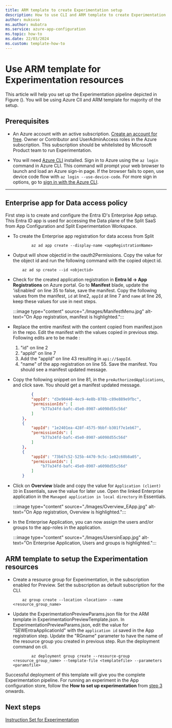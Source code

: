 ```yaml
---
title: ARM template to create Experimentation setup 
description: How to use CLI and ARM template to create Experimentation setup
author: muksvso    
ms.author: mubatra
ms.service: azure-app-configuration
ms.topic: how-to 
ms.date: 22/03/2024
ms.custom: template-how-to
---
```


# Use ARM template for Experimentation resources

This article will help you set up the Experimentation pipeline depicted in Figure (). You will be using Azure ClI and ARM template for majority of the setup.

## Prerequisites

- An Azure account with an active subscription. [Create an account for free](https://azure.microsoft.com/free/dotnet). Owner or Contributor and UserAdminAccess roles in the Azure subscription. This subscription should be whitelisted by Microsoft Product team to run Experimentation.

- You will need [Azure CLI](/cli/azure/install-azure-cli) installed. Sign in to Azure using the `az login` command in Azure CLI. This command will prompt your web browser to launch and load an Azure sign-in page. If the browser fails to open, use device code flow with `az login --use-device-code`. For more sign in options, go to [sign in with the Azure CLI](/cli/azure/authenticate-azure-cli).

---

## Enterprise app for Data access policy

First step is to create and configure the Entra ID's Enterprise App setup. This Entra ID app is used for accessing the Data plane of the Split SaaS from App Configuration and Split Experimentation Workspace.

- To create the Enterprise app registration for data access from Split
  
	```azurecli-interactive
	        az ad app create --display-name <appRegistrationName>
	```
- Output will show objectid in the oauth2Permissions. Copy the value for the object id and run the following command with the copied object id.
  
	```azurecli-interactive
		az ad sp create --id <objectid>
	```
- Check for the created application registration in **Entra Id -> App Registrations** on Azure portal. Go to **Manifest** blade, update the 'isEnabled' on line 35 to false, save the manifest. Copy the following values from the manifest,  `id` at line2, `appId` at line 7 and `name` at line 26, keep these values for use in next steps.

	:::image type="content" source="./Images/ManifestMenu.jpg" alt-text="On App registration, manifest is highlighted.":::

- Replace the entire manifest with the content copied from manifest.json in the repo. Edit the manifest with the values copied in previous step. Following edits are to be made :
    1. "id" on line 2
    1. "appId" on line 7
    1. Add the "appId" on line 43 resulting in `api://$appId`.
    1. "name" of the app registration on line 55.
        Save the manifest. You should see a manifest updated message.

- Copy the following snippet on line 81, in the `preAuthorizedApplications`, and click save. You should get a manifest updated message.
	```json
	    	{
			"appId": "d3e90440-4ec9-4e8b-878b-c89e889e9fbc",
			"permissionIds": [
				"b77a34fd-bafc-45e0-8907-a6098d55c56d"
			]
		},
		{
			"appId": "1e2401ea-428f-4575-9bbf-b301f7e1eb67",
			"permissionIds": [
				"b77a34fd-bafc-45e0-8907-a6098d55c56d"
			]
		},
		{
			"appId": "73b67c52-525b-4470-9c5c-1e02c60b8a05",
			"permissionIds": [
				"b77a34fd-bafc-45e0-8907-a6098d55c56d"
			]
		}
	```
- Click on **Overview** blade and copy the value for `Application (client) ID` in Essentials, save the value for later use. Open the linked Enterprise application in the `Managed application in local directory` in Essentials.

	:::image type="content" source="./Images/Overview_EApp.jpg" alt-text="On App registration, Overview is highlighted.":::

-  In the Enterprise Application, you can now assign the users and/or groups to the app-roles in the application.

   	:::image type="content" source="./Images/UsersinEapp.jpg" alt-text="On Enterprise Application, Users and groups is highlighted.":::

## ARM template to setup the Experimentation resources

- Create a resource group for Experimentation, in the subscription enabled for Preview. Set the subscription as default subscription for the CLI.
  
	```azurecli-interactive
		az group create --location <location> --name <resource_group_name>
	```

- Update the ExperimentationPreviewParams.json file for the ARM template in ExperimentationPreviewTemplate.json. In ExperimentationPreviewParams.json, edit the value for "SEWEntraApplicationId" with the `application id` saved in the App registration step. Update the "RGname" parameter to have the name of the resource group you created in previous step. Run the deployment command on cli.

	```azurecli-interactive
	        az deployment group create --resource-group <resource_group_name> --template-file <templatefile> --parameters <paramsfile>
	```
Successful deployment of this template will give you the complete Experimentation pipeline. For running an experiment in the App configuration store, follow the **How to set up experimentation** from [step 3](./how-to-setup-experimentation.md#step-3-create-a-variant-feature-flag-and-enable-telemetry) onwards.  

## Next steps

[Instruction Set for Experimentation](./how-to-setup-experimentation.md#step-3-create-a-variant-feature-flag-and-enable-telemetry)
